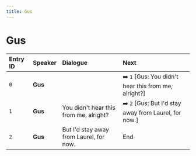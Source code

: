 ```yaml
---
title: Gus
---
```


# Gus


| Entry ID | Speaker | Dialogue | Next |
| :------- | :------ | :------- | :------------ |
| `0` | **Gus** |  | ➡️ `1` \[Gus: You didn't hear this from me, alright?\] |
| `1` | **Gus** | You didn't hear this from me, alright? | ➡️ `2` \[Gus: But I'd stay away from Laurel, for now\.\] |
| `2` | **Gus** | But I'd stay away from Laurel, for now\. | End |
